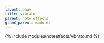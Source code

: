 ```yaml
---
layout: page
title: vibrato
parent: note effects
grand_parent: modules
---
```


{% include modules/noteeffects/vibrato.md %}
